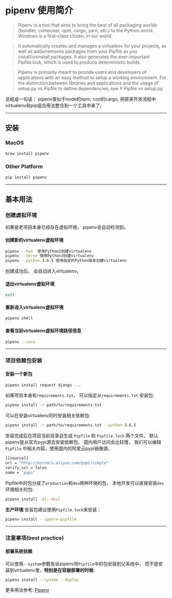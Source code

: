 # pipenv 使用简介

> Pipenv is a tool that aims to bring the best of all packaging worlds (bundler, composer, npm, cargo, yarn, etc.) to the Python world. Windows is a first-class citizen, in our world.

> It automatically creates and manages a virtualenv for your projects, as well as adds/removes packages from your Pipfile as you install/uninstall packages. It also generates the ever-important Pipfile.lock, which is used to produce deterministic builds.

> Pipenv is primarily meant to provide users and developers of applications with an easy method to setup a working environment. For the distinction between libraries and applications and the usage of setup.py vs Pipfile to define dependencies, see ☤ Pipfile vs setup.py.

总结成一句话：
pipenv类似于node的npm, rust的cargo, 把原来开发流程中virtualenv和pip组合用法整合到一个工具中来了。


---

## 安装

### MacOS
  ```bash
  brew install pipenv
  ```
### Other Platform
  ```bash
  pip install pipenv
  ```

---

## 基本用法

### 创建虚拟环境
如果是老项目本身已经存在虚拟环境， pipenv会自动检测到。

####  创建新的virtualenv虚拟环境
  ```bash
  pipenv --two  使用Python2创建virtualenv
  pipenv --three 使用Python3创建virtualenv
  pipenv --python 3.6.5 使用指定的Python版本创建virtualenv
  ```
创建成功后， 会自动进入virtualenv。

#### 退出virtualenv虚拟环境
  ```bash
  exit
  ```

#### 重新进入virtualenv虚拟环境
  ```bash
  pipenv shell
  ```

#### 查看当前virtualenv虚拟环境路径信息
  ```bash
  pipenv --venv
  ```
---

### 项目依赖包安装

#### 安装一个新包
  ```bash
  pipenv install request django ...
  ```

如果项目本身有`requirements.txt`， 可以指定从`requirements.txt`
安装包:
  ```bash
  pipenv install -r path/to/requirements.txt
  ```

可以在安装virtualenv同时安装相关依赖包:
  ```bash
  pipenv install -r path/to/requirements.txt --python 3.6.5
  ```


安装完成后在项目当前目录会生成 `Pipfile` 和 `Pipfile.lock` 两个文件。
默认pipenv是从官方pypi源去安装依赖包， 国内用户访问会比较慢， 我们可以编辑 `Pipfile` 中相关内容，使用国内的阿里云pypi镜像源。
  ```bash
  [[source]]
  url = "http://mirrors.aliyun.com/pypi/simple"
  verify_ssl = false
  name = "pypi"
  ```

Pipfile中的包分成了`production`和`dev`两种环境的包， 本地开发可以直接安装`dev`环境相关的包:
  ```bash
  pipenv install -d[--dev]
  ```

**生产环境** 安装包建议使用`Pipfile.lock`来安装：
  ```bash
  pipenv install --ignore-pipfile
  ```
---

### 注意事项(best practice)

#### 部署系统依赖
可以使用`--system`参数告诉pipenv将`Pipfile`中的包安装到父系统中， 而不是安装到virtualenv里，**特别是在容器部署的时候**:
```bash
pipenv install --system --deploy
```

更多用法参考: [Pipenv](https://docs.pipenv.org/)
